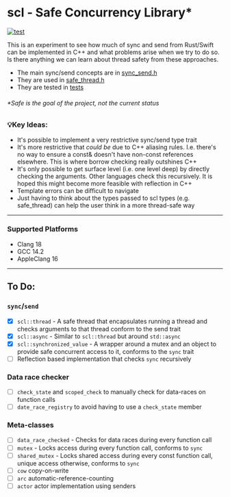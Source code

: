 # scl - Safe Concurrency Library*
[![test](https://github.com/drowaudio/scl/actions/workflows/test.yaml/badge.svg)](https://github.com/drowaudio/scl/actions/workflows/test.yaml)

This is an experiment to see how much of sync and send from Rust/Swift can be implemented in C++ and what problems arise when we try to do so. Is there anything we can learn about thread safety from these approaches.

- The main sync/send concepts are in [sync_send.h](sync_send.h)
- They are used in [safe_thread.h](safe_thread.h)
- They are tested in [tests](tests)

###### *Safe is the goal of the project, not the current status 

### 💡Key Ideas:
- It's possible to implement a very restrictive sync/send type trait
- It's more restrictive that _could be_ due to C++ aliasing rules. I.e. there's no way to ensure a const& doesn't have non-const references elsewhere. This is where borrow checking really outshines C++
- It's only possible to get surface level (i.e. one level deep) by directly checking the arguments. Other languages check this recursively. It is hoped this might become more feasible with reflection in C++
- Template errors can be difficult to navigate
- Just having to think about the types passed to scl types (e.g. safe_thread) can help the user think in a more thread-safe way

___
### Supported Platforms
- Clang 18
- GCC 14.2
- AppleClang 16

___
## To Do:
### `sync`/`send`
- [x] `scl::thread` - A safe thread that encapsulates running a thread and checks arguments to that thread conform to the send trait
- [x] `scl::async` - Similar to `scl::thread` but around `std::async` 
- [x] `scl::synchronized_value` - A wrapper around a mutex and an object to provide safe concurrent access to it, conforms to the `sync` trait
- [ ] Reflection based implementation that checks `sync` recursively
### Data race checker
- [ ] `check_state` and `scoped_check` to manually check for data-races on function calls
- [ ] `date_race_registry` to avoid having to use a `check_state` member
### Meta-classes
- [ ] `data_race_checked` - Checks for data races during every function call
- [ ] `mutex` - Locks access during every function call, conforms to `sync`
- [ ] `shared_mutex` - Locks shared access during every const function call, unique access otherwise, conforms to `sync`
- [ ] `cow` copy-on-write
- [ ] `arc` automatic-reference-counting
- [ ] `actor` actor implementation using senders
